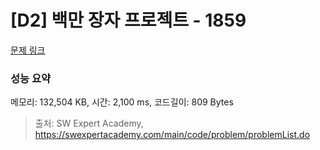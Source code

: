 # [D2] 백만 장자 프로젝트 - 1859 

[문제 링크](https://swexpertacademy.com/main/code/problem/problemDetail.do?contestProbId=AV5LrsUaDxcDFAXc) 

### 성능 요약

메모리: 132,504 KB, 시간: 2,100 ms, 코드길이: 809 Bytes



> 출처: SW Expert Academy, https://swexpertacademy.com/main/code/problem/problemList.do
